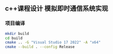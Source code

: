 ## c++课程设计 模拟即时通信系统实现

### 项目编译

```bash
mkdir build 
cd build 
cmake .. -G "Visual Studio 17 2022" -A "x64"
cmake --build . --config Release
```